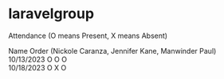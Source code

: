 # laravelgroup

Attendance (O means Present, X means Absent)

Name Order (Nickole Caranza, Jennifer Kane, Manwinder Paul)
<br> 10/13/2023          O                                O                                O
<br> 10/18/2023          O                                X                                O
